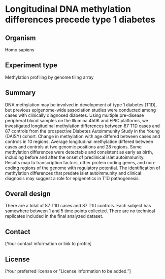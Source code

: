 
# Longitudinal DNA methylation differences precede type 1 diabetes

## Organism
Homo sapiens

## Experiment type
Methylation profiling by genome tiling array

## Summary
DNA methylation may be involved in development of type 1 diabetes (T1D), but previous epigenome-wide association studies were conducted among cases with clinically diagnosed diabetes. Using multiple pre-disease peripheral blood samples on the Illumina 450K and EPIC platforms, we investigated longitudinal methylation differences between 87 T1D cases and 87 controls from the prospective Diabetes Autoimmunity Study in the Young (DAISY) cohort. Change in methylation with age differed between cases and controls in 10 regions. Average longitudinal methylation differed between cases and controls at two genomic positions and 28 regions. Some methylation differences were detectable and consistent as early as birth, including before and after the onset of preclinical islet autoimmunity. Results map to transcription factors, other protein coding genes, and non-coding regions of the genome with regulatory potential. The identification of methylation differences that predate islet autoimmunity and clinical diagnosis may suggest a role for epigenetics in T1D pathogenesis.

## Overall design
There are a total of 87 T1D cases and 87 T1D controls. Each subject has somewhere between 1 and 5 time points collected. There are no technical replicates included in the final analyzed dataset.

## Contact
[Your contact information or link to profile]

## License
[Your preferred license or "License information to be added."]
